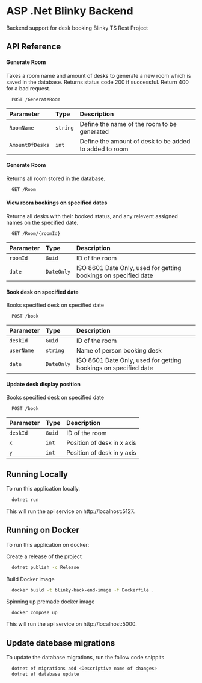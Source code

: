 # ASP .Net Blinky Backend

Backend support for desk booking Blinky TS Rest Project

## API Reference

#### Generate Room

Takes a room name and amount of desks to generate a new room which is saved in the database.
Returns status code 200 if successful.
Return 400 for a bad request.

```http
  POST /GenerateRoom
```

| Parameter       | Type     | Description                                            |
| :-------------- | :------- | :----------------------------------------------------- |
| `RoomName`      | `string` | Define the name of the room to be generated            |
| `AmountOfDesks` | `int`    | Define the amount of desk to be added to added to room |

#### Generate Room

Returns all room stored in the database.

```http
  GET /Room
```

#### View room bookings on specified dates

Returns all desks with their booked status, and any relevent assigned names on the specified date.

```http
  GET /Room/{roomId}
```

| Parameter | Type       | Description                                                     |
| :-------- | :--------- | :-------------------------------------------------------------- |
| `roomId`  | `Guid`     | ID of the room                                                  |
| `date`    | `DateOnly` | ISO 8601 Date Only, used for getting bookings on specified date |

#### Book desk on specified date

Books specified desk on specified date

```http
  POST /book
```

| Parameter  | Type       | Description                                                     |
| :--------- | :--------- | :-------------------------------------------------------------- |
| `deskId`   | `Guid`     | ID of the room                                                  |
| `userName` | `string`   | Name of person booking desk                                     |
| `date`     | `DateOnly` | ISO 8601 Date Only, used for getting bookings on specified date |

#### Update desk display position

Books specified desk on specified date

```http
  POST /book
```

| Parameter | Type   | Description                |
| :-------- | :----- | :------------------------- |
| `deskId`  | `Guid` | ID of the room             |
| `x`       | `int`  | Position of desk in x axis |
| `y`       | `int`  | Position of desk in y axis |

## Running Locally

To run this application locally.

```bash
  dotnet run
```

This will run the api service on http://localhost:5127.

## Running on Docker

To run this application on docker:

Create a release of the project

```bash
  dotnet publish -c Release
```

Build Docker image

```bash
  docker build -t blinky-back-end-image -f Dockerfile .
```

Spinning up premade docker image

```bash
  docker compose up
```

This will run the api service on http://localhost:5000.

## Update datebase migrations

To update the database migrations, run the follow code snippits

```bash
  dotnet ef migrations add <Descriptive name of changes>
  dotnet ef database update
```
